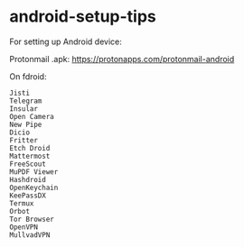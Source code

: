 # android-setup-tips
For setting up Android device:

Protonmail .apk: https://protonapps.com/protonmail-android

On fdroid:
```
Jisti
Telegram
Insular
Open Camera
New Pipe
Dicio
Fritter
Etch Droid
Mattermost
FreeScout
MuPDF Viewer
Hashdroid
OpenKeychain
KeePassDX
Termux
Orbot
Tor Browser
OpenVPN
MullvadVPN
```
